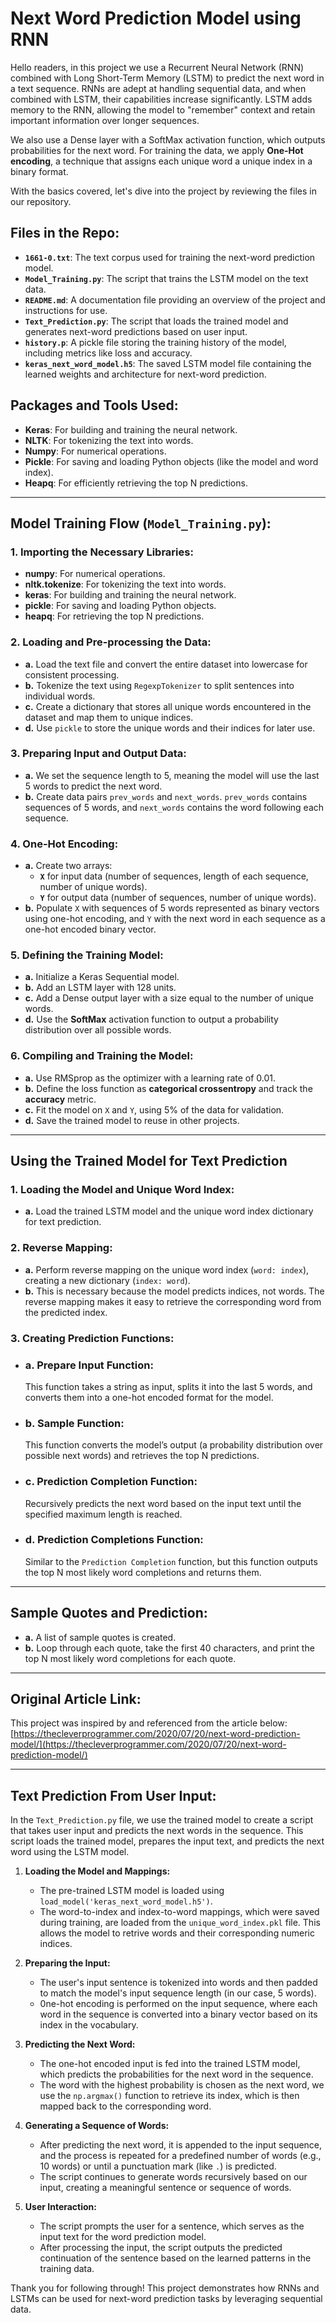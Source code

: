 # Next Word Prediction Model using RNN

Hello readers, in this project we use a Recurrent Neural Network (RNN) combined with Long Short-Term Memory (LSTM) to predict the next word in a text sequence. RNNs are adept at handling sequential data, and when combined with LSTM, their capabilities increase significantly. LSTM adds memory to the RNN, allowing the model to "remember" context and retain important information over longer sequences.

We also use a Dense layer with a SoftMax activation function, which outputs probabilities for the next word. For training the data, we apply **One-Hot encoding**, a technique that assigns each unique word a unique index in a binary format.

With the basics covered, let's dive into the project by reviewing the files in our repository.

## Files in the Repo:

- **`1661-0.txt`**: The text corpus used for training the next-word prediction model.
- **`Model_Training.py`**: The script that trains the LSTM model on the text data.
- **`README.md`**: A documentation file providing an overview of the project and instructions for use.
- **`Text_Prediction.py`**: The script that loads the trained model and generates next-word predictions based on user input.
- **`history.p`**: A pickle file storing the training history of the model, including metrics like loss and accuracy.
- **`keras_next_word_model.h5`**: The saved LSTM model file containing the learned weights and architecture for next-word prediction.

## Packages and Tools Used:

- **Keras**: For building and training the neural network.
- **NLTK**: For tokenizing the text into words.
- **Numpy**: For numerical operations.
- **Pickle**: For saving and loading Python objects (like the model and word index).
- **Heapq**: For efficiently retrieving the top N predictions.

---

## Model Training Flow (`Model_Training.py`):

### 1. Importing the Necessary Libraries:
- **numpy**: For numerical operations.
- **nltk.tokenize**: For tokenizing the text into words.
- **keras**: For building and training the neural network.
- **pickle**: For saving and loading Python objects.
- **heapq**: For retrieving the top N predictions.

### 2. Loading and Pre-processing the Data:
- **a.** Load the text file and convert the entire dataset into lowercase for consistent processing.
- **b.** Tokenize the text using `RegexpTokenizer` to split sentences into individual words.
- **c.** Create a dictionary that stores all unique words encountered in the dataset and map them to unique indices.
- **d.** Use `pickle` to store the unique words and their indices for later use.

### 3. Preparing Input and Output Data:
- **a.** We set the sequence length to 5, meaning the model will use the last 5 words to predict the next word.
- **b.** Create data pairs `prev_words` and `next_words`. `prev_words` contains sequences of 5 words, and `next_words` contains the word following each sequence.

### 4. One-Hot Encoding:
- **a.** Create two arrays: 
  - **`X`** for input data (number of sequences, length of each sequence, number of unique words).
  - **`Y`** for output data (number of sequences, number of unique words).
- **b.** Populate `X` with sequences of 5 words represented as binary vectors using one-hot encoding, and `Y` with the next word in each sequence as a one-hot encoded binary vector.

### 5. Defining the Training Model:
- **a.** Initialize a Keras Sequential model.
- **b.** Add an LSTM layer with 128 units.
- **c.** Add a Dense output layer with a size equal to the number of unique words.
- **d.** Use the **SoftMax** activation function to output a probability distribution over all possible words.

### 6. Compiling and Training the Model:
- **a.** Use RMSprop as the optimizer with a learning rate of 0.01.
- **b.** Define the loss function as **categorical crossentropy** and track the **accuracy** metric.
- **c.** Fit the model on `X` and `Y`, using 5% of the data for validation.
- **d.** Save the trained model to reuse in other projects.

---

## Using the Trained Model for Text Prediction

### 1. Loading the Model and Unique Word Index:
- **a.** Load the trained LSTM model and the unique word index dictionary for text prediction.

### 2. Reverse Mapping:
- **a.** Perform reverse mapping on the unique word index (`word: index`), creating a new dictionary (`index: word`).
- **b.** This is necessary because the model predicts indices, not words. The reverse mapping makes it easy to retrieve the corresponding word from the predicted index.

### 3. Creating Prediction Functions:

 - ### a. Prepare Input Function: 
    This function takes a string as input, splits it into the last 5 words, and converts them into a one-hot encoded format for the model.

- ### b. Sample Function:
    This function converts the model’s output (a probability distribution over possible next words) and retrieves the top N predictions.

- ### c. Prediction Completion Function:
    Recursively predicts the next word based on the input text until the specified maximum length is reached.

- ### d. Prediction Completions Function:
    Similar to the `Prediction Completion` function, but this function outputs the top N most likely word completions and returns them.

---

## Sample Quotes and Prediction:
- **a.** A list of sample quotes is created.
- **b.** Loop through each quote, take the first 40 characters, and print the top N most likely word completions for each quote.

---
## Original Article Link:
This project was inspired by and referenced from the article below:
[https://thecleverprogrammer.com/2020/07/20/next-word-prediction-model/](https://thecleverprogrammer.com/2020/07/20/next-word-prediction-model/)

---
## Text Prediction From User Input:
In the `Text_Prediction.py` file, we use the trained model to create a script that takes user input and predicts the next words in the sequence. This script loads the trained model, prepares the input text, and predicts the next word using the LSTM model.

1. **Loading the Model and Mappings:**
   - The pre-trained LSTM model is loaded using `load_model('keras_next_word_model.h5')`.
   - The word-to-index and index-to-word mappings, which were saved during training, are loaded from the `unique_word_index.pkl` file. This allows the model to retrive words and their corresponding numeric indices.

2. **Preparing the Input:**
   - The user's input sentence is tokenized into words and then padded to match the model's input sequence length (in our case, 5 words).
   - 0ne-hot encoding is performed on the input sequence, where each word in the sequence is converted into a binary vector based on its index in the vocabulary.

3. **Predicting the Next Word:**
   - The one-hot encoded input is fed into the trained LSTM model, which predicts the probabilities for the next word in the sequence.
   - The word with the highest probability is chosen as the next word, we use the `np.argmax()` function to retrieve its index, which is then mapped back to the corresponding word.

4. **Generating a Sequence of Words:**
   - After predicting the next word, it is appended to the input sequence, and the process is repeated for a predefined number of words (e.g., 10 words) or until a punctuation mark (like `.`) is predicted.
   - The script continues to generate words recursively based on our input, creating a meaningful sentence or sequence of words.

5. **User Interaction:**
   - The script prompts the user for a sentence, which serves as the input text for the word prediction model.
   - After processing the input, the script outputs the predicted continuation of the sentence based on the learned patterns in the training data.

Thank you for following through! This project demonstrates how RNNs and LSTMs can be used for next-word prediction tasks by leveraging sequential data.

